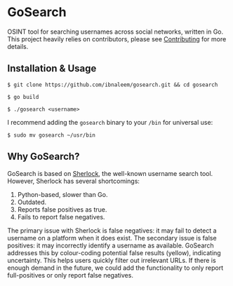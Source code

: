 # GoSearch
OSINT tool for searching usernames across social networks, written in Go. This project heavily relies on contributors, please see [Contributing](#contributing) for more details.

## Installation & Usage
```
$ git clone https://github.com/ibnaleem/gosearch.git && cd gosearch
```
```
$ go build
```
```
$ ./gosearch <username>
```
I recommend adding the `gosearch` binary to your `/bin` for universal use:
```
$ sudo mv gosearch ~/usr/bin
```
## Why GoSearch?
GoSearch is based on [Sherlock](https://github.com/sherlock-project/sherlock), the well-known username search tool. However, Sherlock has several shortcomings:

1. Python-based, slower than Go.
2. Outdated.
3. Reports false positives as true.
4. Fails to report false negatives.

The primary issue with Sherlock is false negatives: it may fail to detect a username on a platform when it does exist. The secondary issue is false positives: it may incorrectly identify a username as available. GoSearch addresses this by colour-coding potential false results (yellow), indicating uncertainty. This helps users quickly filter out irrelevant URLs. If there is enough demand in the future, we could add the functionality to only report full-positives or only report false negatives.
